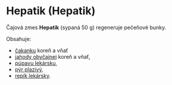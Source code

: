 Hepatik (Hepatik)
=================

Čajová zmes **Hepatik** (sypaná 50 g) regeneruje pečeňové bunky.

Obsahuje:

* [čakanku](../bylinky/cakanka-obycajna) koreň a vňať
* [jahody obyčajnej](../bylinky/jahoda-obycajna) koreň a vňať,
* [púpavu lekársku](../bylinky/pupava-lekarska),
* [pýr plazivý](../bylinky/pyr-plazivy),
* [repík lekársky](../bylinky/repik-lekarsky).
